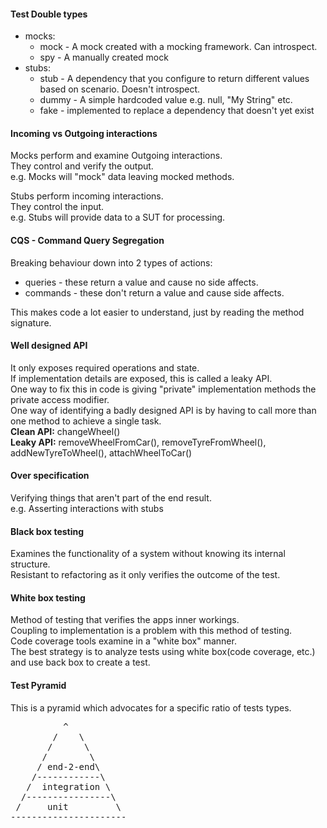 #### Test Double types
- mocks:
  - mock - A mock created with a mocking framework. Can introspect.
  - spy  - A manually created mock
- stubs:
  - stub - A dependency that you configure to return different values based on scenario. Doesn't introspect. 
  - dummy - A simple hardcoded value e.g. null, "My String" etc.
  - fake  - implemented to replace a dependency that doesn't yet exist

#### Incoming vs Outgoing interactions
Mocks perform and examine Outgoing interactions.  
They control and verify the output.  
e.g. Mocks will "mock" data leaving mocked methods.

Stubs perform incoming interactions.  
They control the input.  
e.g. Stubs will provide data to a SUT for processing. 

#### CQS - Command Query Segregation
Breaking behaviour down into 2 types of actions:
- queries  - these return a value and cause no side affects.
- commands - these don't return a value and cause side affects.

This makes code a lot easier to understand, just by reading the method signature.

#### Well designed API
It only exposes required operations and state.  
If implementation details are exposed, this is called a leaky API.  
One way to fix this in code is giving "private" implementation methods the private access modifier.  
One way of identifying a badly designed API is by having to call more than one method to achieve a single task.  
**Clean API:** changeWheel()  
**Leaky API:** removeWheelFromCar(), removeTyreFromWheel(), addNewTyreToWheel(), attachWheelToCar()  


#### Over specification
Verifying things that aren't part of the end result.  
e.g. Asserting interactions with stubs

#### Black box testing
Examines the functionality of a system without knowing its internal structure.  
Resistant to refactoring as it only verifies the outcome of the test.

#### White box testing
Method of testing that verifies the apps inner workings.  
Coupling to implementation is a problem with this method of testing.  
Code coverage tools examine in a "white box" manner.  
The best strategy is to analyze tests using white box(code coverage, etc.)
and use back box to create a test.

#### Test Pyramid
This is a pyramid which advocates for a specific ratio of tests types.
<pre>
          ^
        /    \
       /      \
      /        \
     / end-2-end\
    /------------\
   /  integration \
  /----------------\
 /     unit         \
----------------------
</pre>